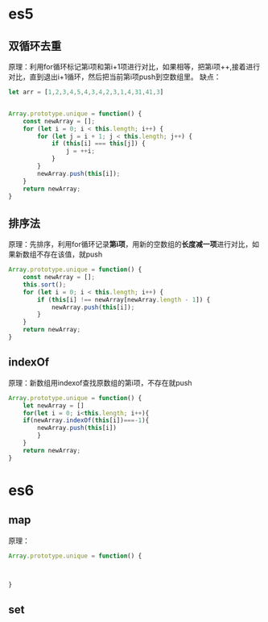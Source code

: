 # es5
## 双循环去重

原理：利用for循环标记第i项和第i+1项进行对比，如果相等，把第i项++,接着进行对比，直到退出i+1循环，然后把当前第i项push到空数组里。
缺点：
```js
let arr = [1,2,3,4,5,4,3,4,2,3,1,4,31,41,3]


Array.prototype.unique = function() {
    const newArray = [];
    for (let i = 0; i < this.length; i++) {
        for (let j = i + 1; j < this.length; j++) {
            if (this[i] === this[j]) {
                j = ++i;
            }
        }
        newArray.push(this[i]);
    }
    return newArray;
}

```

## 排序法
原理：先排序，利用for循环记录**第i项**，用新的空数组的**长度减一项**进行对比，如果新数组不存在该值，就push

```js
Array.prototype.unique = function() {
    const newArray = [];
    this.sort();
    for (let i = 0; i < this.length; i++) {
        if (this[i] !== newArray[newArray.length - 1]) {
            newArray.push(this[i]);
        }
    }
    return newArray;
}
```

## indexOf
原理：新数组用indexof查找原数组的第i项，不存在就push
```js
Array.prototype.unique = function() {
	let newArray = []
	for(let i = 0; i<this.length; i++){
	if(newArray.indexOf(this[i])===-1){
		newArray.push(this[i])
		}
	}
	return newArray;
}
```


# es6

## map
原理：
```js
Array.prototype.unique = function() {



}
```



## set